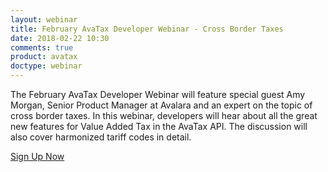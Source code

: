 ```yaml
---
layout: webinar
title: February AvaTax Developer Webinar - Cross Border Taxes
date: 2018-02-22 10:30
comments: true
product: avatax
doctype: webinar
---
```


The February AvaTax Developer Webinar will feature special guest Amy Morgan, Senior Product Manager at Avalara and an expert on the topic of cross border taxes. In this webinar, developers will hear about all the great new features for Value Added Tax in the AvaTax API. The discussion will also cover harmonized tariff codes in detail.

<p class="btn-callout"><a href="https://attendee.gotowebinar.com/register/2814720468465177091" role="button">Sign Up Now</a></p>